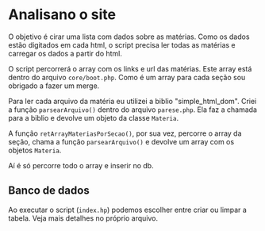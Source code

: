 Analisano o site
===

O objetivo é cirar uma lista com dados sobre as matérias.
Como os dados estão digitados em cada html, o script
precisa ler todas as matérias e carregar os dados a partir do html.

O script percorrerá o array com os links e url das matérias. Este array
está dentro do arquivo `core/boot.php`. Como é um array para cada seção
sou obrigado a fazer um merge.

Para ler cada arquivo da matéria eu utilizei a biblio "simple_html_dom".
Criei a função `parsearArquivo()` dentro do arquivo `parese.php`. Ela
faz a chamada para a biblio e devolve um objeto da classe `Materia`.

A função `retArrayMateriasPorSecao()`, por sua vez, percorre o array da seção,
chama a função `parsearArquivo()` e devolve um array com os objetos `Materia`.

Aí é só percorre todo o array e inserir no db.


Banco de dados
---

Ao executar o script (`index.hp`) podemos escolher entre criar ou limpar a tabela.
Veja mais detalhes no próprio arquivo.